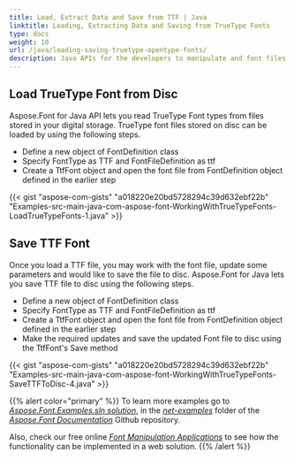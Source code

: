 ```yaml
---
title: Load, Extract Data and Save from TTF | Java
linktitle: Loading, Extracting Data and Saving from TrueType Fonts
type: docs
weight: 10
url: /java/loading-saving-truetype-opentype-fonts/
description: Java APIs for the developers to manipulate and font files. Learn the fundamentals on how to load and save TTF fonts within Java.
---
```


## **Load TrueType Font from Disc**
Aspose.Font for Java API lets you read TrueType Font types from files stored in your digital storage. TrueType font files stored on disc can be loaded by using the following steps.
 * Define a new object of FontDefinition class
 * Specify FontType as TTF and FontFileDefinition as ttf
 * Create a TtfFont object and open the font file from FontDefinition object defined in the earlier step

{{< gist "aspose-com-gists" "a018220e20bd5728294c39d632ebf22b" "Examples-src-main-java-com-aspose-font-WorkingWithTrueTypeFonts-LoadTrueTypeFonts-1.java" >}}

## **Save TTF Font**
Once you load a TTF file, you may work with the font file, update some parameters and would like to save the file to disc. Aspose.Font for Java lets you save TTF file to disc using the following steps.

 * Define a new object of FontDefinition class
 * Specify FontType as TTF and FontFileDefinition as ttf
 * Create a TtfFont object and open the font file from FontDefinition object defined in the earlier step
 * Make the required updates and save the updated Font file to disc using the TtfFont's Save method

 {{< gist "aspose-com-gists" "a018220e20bd5728294c39d632ebf22b" "Examples-src-main-java-com-aspose-font-WorkingWithTrueTypeFonts-SaveTTFToDisc-4.java" >}}

{{% alert color="primary" %}}
To learn more examples go to [*Aspose.Font.Examples.sln solution*](https://github.com/aspose-font/Aspose.Font-Documentation/tree/master/net-examples), in the [*net-examples*](https://github.com/aspose-font/Aspose.Font-Documentation/tree/master/net-examples) folder of the [*Aspose.Font Documentation*](https://github.com/aspose-font/Aspose.Font-Documentation) Github repository.

Also, check our free online [*Font Manipulation Applications*](https://products.aspose.app/font/) to see how the functionality can be implemented in a web solution.
{{% /alert %}}
